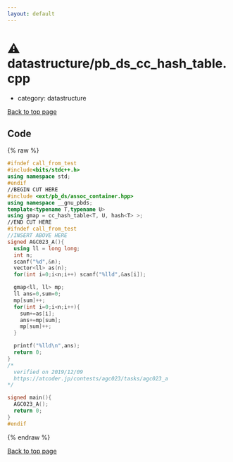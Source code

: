 ```yaml
---
layout: default
---
```


<!-- mathjax config similar to math.stackexchange -->
<script type="text/javascript" async
  src="https://cdnjs.cloudflare.com/ajax/libs/mathjax/2.7.5/MathJax.js?config=TeX-MML-AM_CHTML">
</script>
<script type="text/x-mathjax-config">
  MathJax.Hub.Config({
    TeX: { equationNumbers: { autoNumber: "AMS" }},
    tex2jax: {
      inlineMath: [ ['$','$'] ],
      processEscapes: true
    },
    "HTML-CSS": { matchFontHeight: false },
    displayAlign: "left",
    displayIndent: "2em"
  });
</script>

<script type="text/javascript" src="https://cdnjs.cloudflare.com/ajax/libs/jquery/3.4.1/jquery.min.js"></script>
<script src="https://cdn.jsdelivr.net/npm/jquery-balloon-js@1.1.2/jquery.balloon.min.js" integrity="sha256-ZEYs9VrgAeNuPvs15E39OsyOJaIkXEEt10fzxJ20+2I=" crossorigin="anonymous"></script>
<script type="text/javascript" src="../../assets/js/copy-button.js"></script>
<link rel="stylesheet" href="../../assets/css/copy-button.css" />


# :warning: datastructure/pb_ds_cc_hash_table.cpp
* category: datastructure


[Back to top page](../../index.html)



## Code
{% raw %}
```cpp
#ifndef call_from_test
#include<bits/stdc++.h>
using namespace std;
#endif
//BEGIN CUT HERE
#include <ext/pb_ds/assoc_container.hpp>
using namespace __gnu_pbds;
template<typename T,typename U>
using gmap = cc_hash_table<T, U, hash<T> >;
//END CUT HERE
#ifndef call_from_test
//INSERT ABOVE HERE
signed AGC023_A(){
  using ll = long long;
  int n;
  scanf("%d",&n);
  vector<ll> as(n);
  for(int i=0;i<n;i++) scanf("%lld",&as[i]);

  gmap<ll, ll> mp;
  ll ans=0,sum=0;
  mp[sum]++;
  for(int i=0;i<n;i++){
    sum+=as[i];
    ans+=mp[sum];
    mp[sum]++;
  }

  printf("%lld\n",ans);
  return 0;
}
/*
  verified on 2019/12/09
  https://atcoder.jp/contests/agc023/tasks/agc023_a
*/

signed main(){
  AGC023_A();
  return 0;
}
#endif

```
{% endraw %}

[Back to top page](../../index.html)


